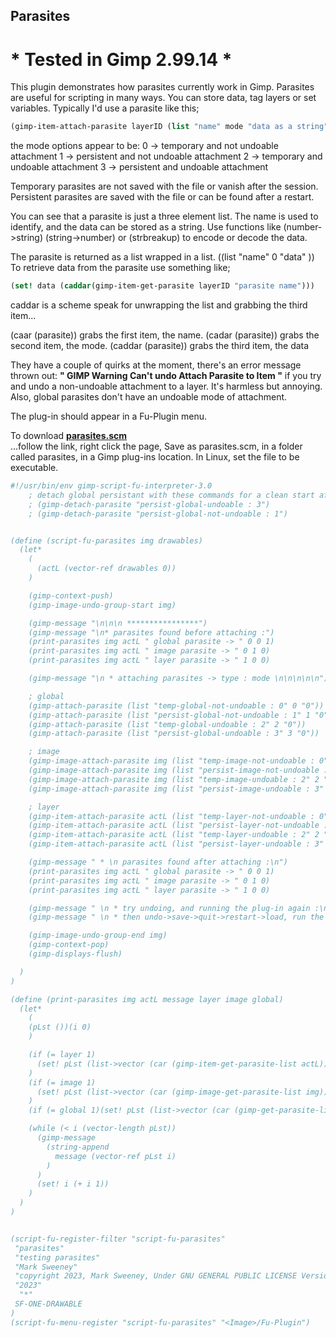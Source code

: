 ## Parasites

# * Tested in Gimp 2.99.14 *

This plugin demonstrates how parasites currently work in Gimp. Parasites are
useful for scripting in many ways. You can store data, tag layers or set variables.
Typically I'd use a parasite like this;

```scheme
(gimp-item-attach-parasite layerID (list "name" mode "data as a string"))

```
  
the mode options appear to be:
0 -> temporary and not undoable attachment
1 -> persistent and not undoable attachment
2 -> temporary and undoable attachment
3 -> persistent and undoable attachment
  
Temporary parasites are not saved with the file or vanish after the session.
Persistent parasites are saved with the file or can be found after a restart.
  
You can see that a parasite is just a three element list. The name is used
to identify, and the data can be stored as a string. Use functions like
(number->string) (string->number) or (strbreakup) to encode or decode the data.
  
The parasite is returned as a list wrapped in a list. ((list "name" 0 "data" )) 
To retrieve data from the parasite use something like;
  
```scheme
(set! data (caddar(gimp-item-get-parasite layerID "parasite name")))
```
  
caddar is a scheme speak for unwrapping the list and grabbing the third item...
  
(caar (parasite)) grabs the first item, the name.
(cadar (parasite)) grabs the second item, the mode.
(caddar (parasite)) grabs the third item, the data
  
They have a couple of quirks at the moment, there's an error message thrown out:
**"  GIMP Warning Can't undo Attach Parasite to Item  "**  if you try and undo
a non-undoable attachment to a layer. It's harmless but annoying.
Also, global parasites don't have an undoable mode of attachment.


  
  
The plug-in should appear in a Fu-Plugin menu.  
  
To download [**parasites.scm**](https://raw.githubusercontent.com/script-fu/script-fu.github.io/main/plug-ins/parasites/parasites.scm)  
...follow the link, right click the page, Save as parasites.scm, in a folder called parasites, in a Gimp plug-ins location.  In Linux, set the file to be executable.
  


```scheme
#!/usr/bin/env gimp-script-fu-interpreter-3.0
    ; detach global persistant with these commands for a clean start after use
    ; (gimp-detach-parasite "persist-global-undoable : 3")
    ; (gimp-detach-parasite "persist-global-not-undoable : 1")


(define (script-fu-parasites img drawables)
  (let*
    (
      (actL (vector-ref drawables 0))
    )

    (gimp-context-push)
    (gimp-image-undo-group-start img)

    (gimp-message "\n\n\n ****************")
    (gimp-message "\n* parasites found before attaching :")
    (print-parasites img actL " global parasite -> " 0 0 1)
    (print-parasites img actL " image parasite -> " 0 1 0)
    (print-parasites img actL " layer parasite -> " 1 0 0)

    (gimp-message "\n * attaching parasites -> type : mode \n\n\n\n\n")

    ; global
    (gimp-attach-parasite (list "temp-global-not-undoable : 0" 0 "0"))
    (gimp-attach-parasite (list "persist-global-not-undoable : 1" 1 "0"))
    (gimp-attach-parasite (list "temp-global-undoable : 2" 2 "0"))
    (gimp-attach-parasite (list "persist-global-undoable : 3" 3 "0"))

    ; image
    (gimp-image-attach-parasite img (list "temp-image-not-undoable : 0" 0 "0"))
    (gimp-image-attach-parasite img (list "persist-image-not-undoable : 1" 1"0"))
    (gimp-image-attach-parasite img (list "temp-image-undoable : 2" 2 "0"))
    (gimp-image-attach-parasite img (list "persist-image-undoable : 3" 3 "0"))

    ; layer
    (gimp-item-attach-parasite actL (list "temp-layer-not-undoable : 0" 0 "0"))
    (gimp-item-attach-parasite actL (list "persist-layer-not-undoable : 1"1"0"))
    (gimp-item-attach-parasite actL (list "temp-layer-undoable : 2" 2 "0"))
    (gimp-item-attach-parasite actL (list "persist-layer-undoable : 3" 3 "0"))

    (gimp-message " * \n parasites found after attaching :\n")
    (print-parasites img actL " global parasite -> " 0 0 1)
    (print-parasites img actL " image parasite -> " 0 1 0)
    (print-parasites img actL " layer parasite -> " 1 0 0)

    (gimp-message " \n * try undoing, and running the plug-in again :\n")
    (gimp-message " \n * then undo->save->quit->restart->load, run the plug-in")

    (gimp-image-undo-group-end img)
    (gimp-context-pop)
    (gimp-displays-flush)

  )
)

(define (print-parasites img actL message layer image global)
  (let*
    (
    (pLst ())(i 0)
    )

    (if (= layer 1)
      (set! pLst (list->vector (car (gimp-item-get-parasite-list actL))))
    )
    (if (= image 1)
      (set! pLst (list->vector (car (gimp-image-get-parasite-list img))))
    )
    (if (= global 1)(set! pLst (list->vector (car (gimp-get-parasite-list)))))

    (while (< i (vector-length pLst))
      (gimp-message
        (string-append
          message (vector-ref pLst i)
        )
      )
      (set! i (+ i 1))
    )
  )
)


(script-fu-register-filter "script-fu-parasites"
 "parasites" 
 "testing parasites" 
 "Mark Sweeney"
 "copyright 2023, Mark Sweeney, Under GNU GENERAL PUBLIC LICENSE Version 3"
 "2023"
  "*"
 SF-ONE-DRAWABLE
)
(script-fu-menu-register "script-fu-parasites" "<Image>/Fu-Plugin")



```